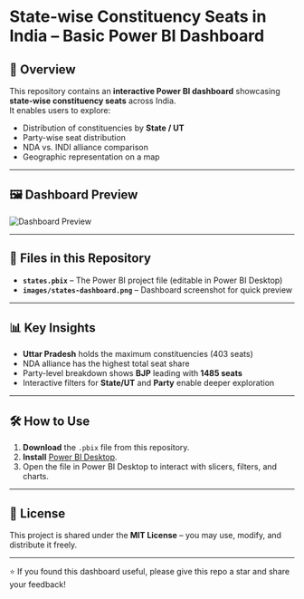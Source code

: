 # State-wise Constituency Seats in India – Basic Power BI Dashboard

## 📌 Overview
This repository contains an **interactive Power BI dashboard** showcasing **state-wise constituency seats** across India.  
It enables users to explore:
- Distribution of constituencies by **State / UT**
- Party-wise seat distribution
- NDA vs. INDI alliance comparison
- Geographic representation on a map

---

## 🖼 Dashboard Preview
![Dashboard Preview](images/dashboard_image.png)

---

## 📂 Files in this Repository
- **`states.pbix`** – The Power BI project file (editable in Power BI Desktop)
- **`images/states-dashboard.png`** – Dashboard screenshot for quick preview

---

## 📊 Key Insights
- **Uttar Pradesh** holds the maximum constituencies (403 seats)
- NDA alliance has the highest total seat share
- Party-level breakdown shows **BJP** leading with **1485 seats**
- Interactive filters for **State/UT** and **Party** enable deeper exploration

---


## 🛠 How to Use
1. **Download** the `.pbix` file from this repository.
2. **Install** [Power BI Desktop](https://powerbi.microsoft.com/desktop/).
3. Open the file in Power BI Desktop to interact with slicers, filters, and charts.

---

## 📄 License
This project is shared under the **MIT License** – you may use, modify, and distribute it freely.

---

⭐ If you found this dashboard useful, please give this repo a star and share your feedback!  
